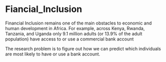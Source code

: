 # Fiancial_Inclusion

Financial Inclusion remains one of the main obstacles to economic and human development in Africa. For example, across Kenya, Rwanda, Tanzania, and Uganda only 9.1 million adults (or 13.9% of the adult population) have access to or use a commercial bank account

The research problem is to figure out how we can predict which individuals are most likely to have or use a bank account.
